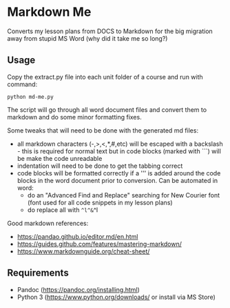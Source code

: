 # Markdown Me
Converts my lesson plans from DOCS to Markdown for the big migration away from stupid MS Word (why did it take me so long?)

## Usage
Copy the extract.py file into each unit folder of a course and run with command:
```
python md-me.py
``` 
The script will go through all word document files and convert them to markdown and do some minor formatting fixes.

Some tweaks that will need to be done with the generated md files:
- all markdown characters (-,>,<,*,#,etc) will be escaped with a backslash - this is required for normal text but in code blocks (marked with ```) will be make the code unreadable
- indentation will need to be done to get the tabbing correct
- code blocks will be formatted correctly if a ''' is added around the code blocks in the word document prior to conversion. Can be automated in word: 
    - do an "Advanced Find and Replace" searching for New Courier font (font used for all code snippets in my lesson plans)
    - do replace all with ```^l^&```^l

Good markdown references: 
- https://pandao.github.io/editor.md/en.html
- https://guides.github.com/features/mastering-markdown/
- https://www.markdownguide.org/cheat-sheet/ 

## Requirements
- Pandoc (https://pandoc.org/installing.html)
- Python 3 (https://www.python.org/downloads/ or install via MS Store)